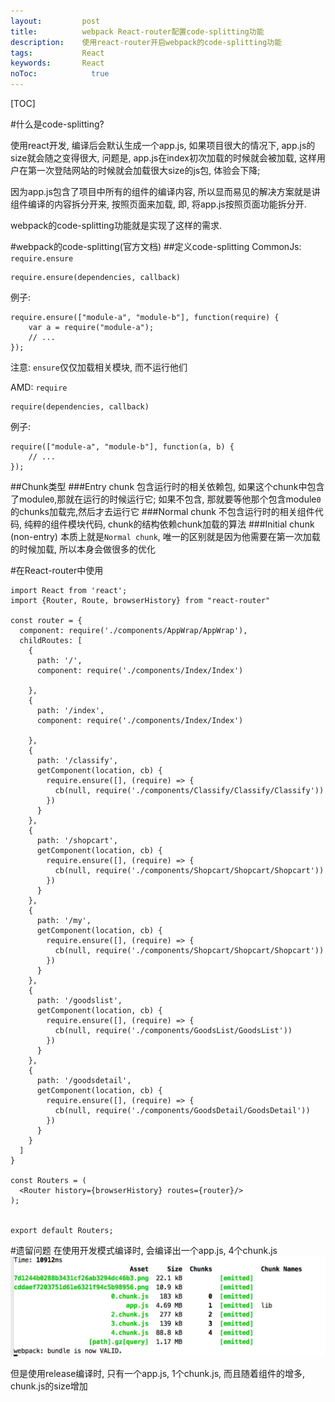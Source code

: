 ```yaml
---
layout:         post
title:          webpack React-router配置code-splitting功能
description:    使用react-router开启webpack的code-splitting功能
tags:           React
keywords:       React
noToc: 			  true
---
```


[TOC]


#什么是code-splitting?

   使用react开发, 编译后会默认生成一个app.js, 如果项目很大的情况下, app.js的size就会随之变得很大, 问题是, app.js在index初次加载的时候就会被加载, 这样用户在第一次登陆网站的时候就会加载很大size的js包, 体验会下降;
		
   因为app.js包含了项目中所有的组件的编译内容, 所以显而易见的解决方案就是讲组件编译的内容拆分开来, 按照页面来加载, 即, 将app.js按照页面功能拆分开.
   
   webpack的code-splitting功能就是实现了这样的需求.
   
#webpack的code-splitting(官方文档)
##定义code-splitting
CommonJs: `require.ensure`

```
require.ensure(dependencies, callback)
```
例子:

```
require.ensure(["module-a", "module-b"], function(require) {
    var a = require("module-a");
    // ...
});
```
注意: `ensure`仅仅加载相关模块, 而不运行他们


AMD: `require`

```
require(dependencies, callback)
```
例子:

```
require(["module-a", "module-b"], function(a, b) {
    // ...
});
```

##Chunk类型
###Entry chunk
包含运行时的相关依赖包, 如果这个chunk中包含了module`0`,那就在运行的时候运行它; 如果不包含, 那就要等他那个包含module`0`的chunks加载完,然后才去运行它
###Normal chunk
不包含运行时的相关组件代码, 纯粹的组件模块代码, chunk的结构依赖chunk加载的算法
###Initial chunk (non-entry)
本质上就是`Normal chunk`, 唯一的区别就是因为他需要在第一次加载的时候加载, 所以本身会做很多的优化

#在React-router中使用

```
import React from 'react';
import {Router, Route, browserHistory} from "react-router"

const router = {
  component: require('./components/AppWrap/AppWrap'),
  childRoutes: [
    {
      path: '/',
      component: require('./components/Index/Index')

    },
    {
      path: '/index',
      component: require('./components/Index/Index')

    },
    {
      path: '/classify',
      getComponent(location, cb) {
        require.ensure([], (require) => {
          cb(null, require('./components/Classify/Classify/Classify'))
        })
      }
    },
    {
      path: '/shopcart',
      getComponent(location, cb) {
        require.ensure([], (require) => {
          cb(null, require('./components/Shopcart/Shopcart/Shopcart'))
        })
      }
    },
    {
      path: '/my',
      getComponent(location, cb) {
        require.ensure([], (require) => {
          cb(null, require('./components/Shopcart/Shopcart/Shopcart'))
        })
      }
    },
    {
      path: '/goodslist',
      getComponent(location, cb) {
        require.ensure([], (require) => {
          cb(null, require('./components/GoodsList/GoodsList'))
        })
      }
    },
    {
      path: '/goodsdetail',
      getComponent(location, cb) {
        require.ensure([], (require) => {
          cb(null, require('./components/GoodsDetail/GoodsDetail'))
        })
      }
    }
  ]
}

const Routers = (
  <Router history={browserHistory} routes={router}/>
);


export default Routers;
```


#遗留问题
在使用开发模式编译时, 会编译出一个app.js, 4个chunk.js
![](/media/14569067406586.jpg)


但是使用release编译时, 只有一个app.js, 1个chunk.js, 而且随着组件的增多, chunk.js的size增加

